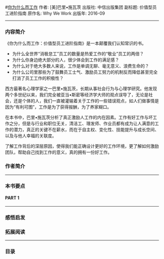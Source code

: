 #[你为什么而工作](https://book.douban.com/subject/26876510/)
作者: [美]巴里•施瓦茨
出版社: 中信出版集团
副标题: 价值型员工进阶指南
原作名: Why We Work
出版年: 2016-09
***
### 内容简介 
《你为什么而工作：价值型员工进阶指南》是一本颠覆我们认知常识的书。
- 为什么全世界“消极怠工”员工的数量是热爱工作的“敬业”员工的两倍？
- 为什么你身边绝大部分的人，很少体会到工作的满足感？
- 为什么对于绝大多数人来说，工作是单调无聊、毫无意义、浪费生命的？
- 为什么公司里那些为了鼓舞员工士气、激励员工努力的机制反而降低甚至完全打消了员工工作的积极性？

西方最著名心理学家之一巴里•施瓦茨，长期从事社会行为与心理学研究。他发现两个多世纪以来，我们完全被亚当•斯密等经济学大师的观点误导了，无论是社会，还是个体的人，我们一直被灌输着关于工作的一些错误观点，如人们做事情是因为“有利可图”，工作是为了获得报酬，为了养家糊口。

在本书中，巴里•施瓦茨分析了真正激励人工作的内在因素。工作有好工作与坏工作之分，但是与行业和职位无关，清洁工、理发师、作业员都有成为让人满意的工作的潜力，真正的关键不在薪水，而在于自主权、变化性、技能提升与成长空间、以及与他人幸福的关联度。

了解工作背后的深层原因，使得我们能正确设计更好的工作环境，更了解如何激励团队，帮助自己找到工作的意义，真的拥有一份好工作。
### 作者简介 
***
### 本书要点
#### PART 1 
***
### 感悟启发
### 拓展阅读
***
### 目录